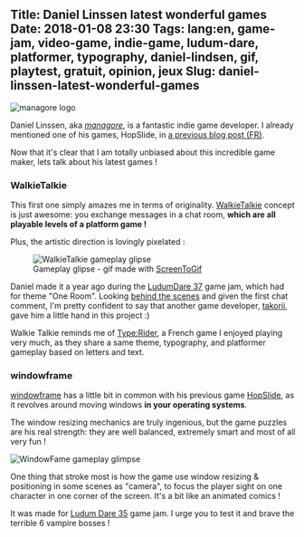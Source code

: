 Title: Daniel Linssen latest wonderful games
Date: 2018-01-08 23:30
Tags: lang:en, game-jam, video-game, indie-game, ludum-dare, platformer, typography, daniel-lindsen, gif, playtest, gratuit, opinion, jeux
Slug: daniel-linssen-latest-wonderful-games
---

![managore logo](images/2018/01/managore.png)

Daniel Linssen, aka [_managore_](https://managore.itch.io), is a fantastic indie game developer. I already mentioned one of his games, HopSlide, in [a previous blog post (FR)](https://chezsoi.org/lucas/blog/til-cows-tear-us-apart-et-hop-slide/).

Now that it's clear that I am totally unbiased about this incredible game maker, lets talk about his latest games !

### WalkieTalkie

This first one simply amazes me in terms of originality. [WalkieTalkie](https://managore.itch.io/walkie-talkie) concept is just awesome:
you exchange messages in a chat room, **which are all playable levels of a platform game !**

Plus, the artistic direction is lovingly pixelated :

<figure role="group">
  <img alt="WalkieTalkie gameplay glipse" src="images/2018/01/WalkieTalkie.gif">
  <figcaption>Gameplay glipse - gif made with <a href="http://www.screentogif.com">ScreenToGif</a></figcaption>
</figure>

Daniel made it a year ago during the [LudumDare 37](http://ludumdare.com/compo/ludum-dare-37/?action=preview&uid=3479) game jam, which had for theme "One Room".
Looking [behind the scenes](http://data.takorii.com/wk/get.php?from=0) and given the first chat comment, I'm pretty confident to say that another game developer, [takorii](https://tak.itch.io), gave him a little hand in this project :)

Walkie Talkie reminds me of [Type:Rider](http://store.steampowered.com/app/258890/TypeRider/),
a French game I enjoyed playing very much, as they share a same theme, typography, and platformer gameplay based on letters and text.


### windowframe

[windowframe](https://managore.itch.io/windowframe) has a little bit in common with his previous game [HopSlide](https://chezsoi.org/lucas/blog/til-cows-tear-us-apart-et-hop-slide/), as it revolves around moving windows **in your operating systems**.

The window resizing mechanics are truly ingenious, but the game puzzles are his real strength: they are well balanced,
extremely smart and most of all very fun !

![WindowFame gameplay glimpse](images/2018/01/WindowFrame.gif)

One thing that stroke most is how the game use window resizing & positioning in some scenes as "camera",
to focus the player sight on one character in one corner of the screen. It's a bit like an animated comics !

It was made for [Ludum Dare 35](http://ludumdare.com/compo/ludum-dare-35/?action=preview&uid=3479) game jam.
I urge you to test it and brave the terrible 6 vampire bosses !
